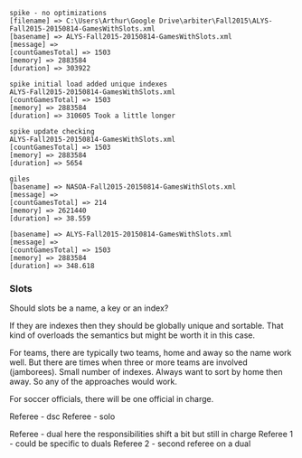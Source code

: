 
    spike - no optimizations
    [filename] => C:\Users\Arthur\Google Drive\arbiter\Fall2015\ALYS-Fall2015-20150814-GamesWithSlots.xml
    [basename] => ALYS-Fall2015-20150814-GamesWithSlots.xml
    [message] => 
    [countGamesTotal] => 1503
    [memory] => 2883584
    [duration] => 303922
    
    spike initial load added unique indexes
    ALYS-Fall2015-20150814-GamesWithSlots.xml
    [countGamesTotal] => 1503
    [memory] => 2883584
    [duration] => 310605 Took a little longer
    
    spike update checking
    ALYS-Fall2015-20150814-GamesWithSlots.xml
    [countGamesTotal] => 1503
    [memory] => 2883584
    [duration] => 5654
    
    giles
    [basename] => NASOA-Fall2015-20150814-GamesWithSlots.xml
    [message] => 
    [countGamesTotal] => 214
    [memory] => 2621440
    [duration] => 38.559    
    
    [basename] => ALYS-Fall2015-20150814-GamesWithSlots.xml
    [message] => 
    [countGamesTotal] => 1503
    [memory] => 2883584
    [duration] => 348.618    
    
### Slots

Should slots be a name, a key or an index?

If they are indexes then they should be globally unique and sortable.
That kind of overloads the semantics but might be worth it in this case.

For teams, there are typically two teams, home and away so the name work well.
But there are times when three or more teams are involved (jamborees).
Small number of indexes.  Always want to sort by home then away.
So any of the approaches would work.

For soccer officials, there will be one official in charge.

Referee - dsc
Referee - solo

Referee - dual here the responsibilities shift a bit but still in charge
Referee 1 - could be specific to duals
Referee 2 - second referee on a dual